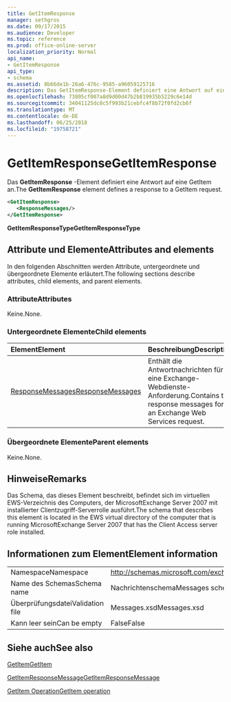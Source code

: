 ```yaml
---
title: GetItemResponse
manager: sethgros
ms.date: 09/17/2015
ms.audience: Developer
ms.topic: reference
ms.prod: office-online-server
localization_priority: Normal
api_name:
- GetItemResponse
api_type:
- schema
ms.assetid: 8b66de1b-26a6-476c-9585-a96059125716
description: Das GetItemResponse-Element definiert eine Antwort auf eine GetItem an.
ms.openlocfilehash: 73805cf007a8d9d00d47b2b819935b5229c6e14d
ms.sourcegitcommit: 34041125dc8c5f993b21cebfc4f8b72f0fd2cb6f
ms.translationtype: MT
ms.contentlocale: de-DE
ms.lasthandoff: 06/25/2018
ms.locfileid: "19758721"
---
```

# <a name="getitemresponse"></a><span data-ttu-id="b1db2-103">GetItemResponse</span><span class="sxs-lookup"><span data-stu-id="b1db2-103">GetItemResponse</span></span>

<span data-ttu-id="b1db2-104">Das **GetItemResponse** -Element definiert eine Antwort auf eine GetItem an.</span><span class="sxs-lookup"><span data-stu-id="b1db2-104">The **GetItemResponse** element defines a response to a GetItem request.</span></span> 
  
```xml
<GetItemResponse>
   <ResponseMessages/>
</GetItemResponse>
```

 <span data-ttu-id="b1db2-105">**GetItemResponseType**</span><span class="sxs-lookup"><span data-stu-id="b1db2-105">**GetItemResponseType**</span></span>
## <a name="attributes-and-elements"></a><span data-ttu-id="b1db2-106">Attribute und Elemente</span><span class="sxs-lookup"><span data-stu-id="b1db2-106">Attributes and elements</span></span>

<span data-ttu-id="b1db2-107">In den folgenden Abschnitten werden Attribute, untergeordnete und übergeordnete Elemente erläutert.</span><span class="sxs-lookup"><span data-stu-id="b1db2-107">The following sections describe attributes, child elements, and parent elements.</span></span>
  
### <a name="attributes"></a><span data-ttu-id="b1db2-108">Attribute</span><span class="sxs-lookup"><span data-stu-id="b1db2-108">Attributes</span></span>

<span data-ttu-id="b1db2-109">Keine.</span><span class="sxs-lookup"><span data-stu-id="b1db2-109">None.</span></span>
  
### <a name="child-elements"></a><span data-ttu-id="b1db2-110">Untergeordnete Elemente</span><span class="sxs-lookup"><span data-stu-id="b1db2-110">Child elements</span></span>

|<span data-ttu-id="b1db2-111">**Element**</span><span class="sxs-lookup"><span data-stu-id="b1db2-111">**Element**</span></span>|<span data-ttu-id="b1db2-112">**Beschreibung**</span><span class="sxs-lookup"><span data-stu-id="b1db2-112">**Description**</span></span>|
|:-----|:-----|
|[<span data-ttu-id="b1db2-113">ResponseMessages</span><span class="sxs-lookup"><span data-stu-id="b1db2-113">ResponseMessages</span></span>](responsemessages.md) <br/> |<span data-ttu-id="b1db2-114">Enthält die Antwortnachrichten für eine Exchange-Webdienste-Anforderung.</span><span class="sxs-lookup"><span data-stu-id="b1db2-114">Contains the response messages for an Exchange Web Services request.</span></span>  <br/> |
   
### <a name="parent-elements"></a><span data-ttu-id="b1db2-115">Übergeordnete Elemente</span><span class="sxs-lookup"><span data-stu-id="b1db2-115">Parent elements</span></span>

<span data-ttu-id="b1db2-116">Keine.</span><span class="sxs-lookup"><span data-stu-id="b1db2-116">None.</span></span>
  
## <a name="remarks"></a><span data-ttu-id="b1db2-117">Hinweise</span><span class="sxs-lookup"><span data-stu-id="b1db2-117">Remarks</span></span>

<span data-ttu-id="b1db2-118">Das Schema, das dieses Element beschreibt, befindet sich im virtuellen EWS-Verzeichnis des Computers, der MicrosoftExchange Server 2007 mit installierter Clientzugriff-Serverrolle ausführt.</span><span class="sxs-lookup"><span data-stu-id="b1db2-118">The schema that describes this element is located in the EWS virtual directory of the computer that is running MicrosoftExchange Server 2007 that has the Client Access server role installed.</span></span>
  
## <a name="element-information"></a><span data-ttu-id="b1db2-119">Informationen zum Element</span><span class="sxs-lookup"><span data-stu-id="b1db2-119">Element information</span></span>

|||
|:-----|:-----|
|<span data-ttu-id="b1db2-120">Namespace</span><span class="sxs-lookup"><span data-stu-id="b1db2-120">Namespace</span></span>  <br/> |http://schemas.microsoft.com/exchange/services/2006/messages  <br/> |
|<span data-ttu-id="b1db2-121">Name des Schemas</span><span class="sxs-lookup"><span data-stu-id="b1db2-121">Schema name</span></span>  <br/> |<span data-ttu-id="b1db2-122">Nachrichtenschema</span><span class="sxs-lookup"><span data-stu-id="b1db2-122">Messages schema</span></span>  <br/> |
|<span data-ttu-id="b1db2-123">Überprüfungsdatei</span><span class="sxs-lookup"><span data-stu-id="b1db2-123">Validation file</span></span>  <br/> |<span data-ttu-id="b1db2-124">Messages.xsd</span><span class="sxs-lookup"><span data-stu-id="b1db2-124">Messages.xsd</span></span>  <br/> |
|<span data-ttu-id="b1db2-125">Kann leer sein</span><span class="sxs-lookup"><span data-stu-id="b1db2-125">Can be empty</span></span>  <br/> |<span data-ttu-id="b1db2-126">False</span><span class="sxs-lookup"><span data-stu-id="b1db2-126">False</span></span>  <br/> |
   
## <a name="see-also"></a><span data-ttu-id="b1db2-127">Siehe auch</span><span class="sxs-lookup"><span data-stu-id="b1db2-127">See also</span></span>



[<span data-ttu-id="b1db2-128">GetItem</span><span class="sxs-lookup"><span data-stu-id="b1db2-128">GetItem</span></span>](getitem.md)
  
[<span data-ttu-id="b1db2-129">GetItemResponseMessage</span><span class="sxs-lookup"><span data-stu-id="b1db2-129">GetItemResponseMessage</span></span>](getitemresponsemessage.md)
  
[<span data-ttu-id="b1db2-130">GetItem Operation</span><span class="sxs-lookup"><span data-stu-id="b1db2-130">GetItem operation</span></span>](getitem-operation.md)

